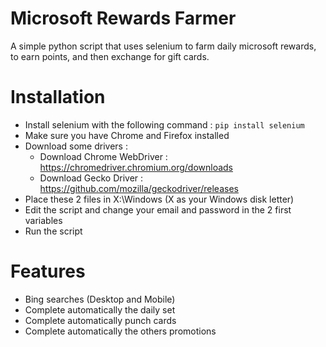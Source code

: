 # Microsoft Rewards Farmer
A simple python script that uses selenium to farm daily microsoft rewards, to earn points, and then exchange for gift cards.

# Installation
* Install selenium with the following command : `pip install selenium`
* Make sure you have Chrome and Firefox installed
* Download some drivers :
  * Download Chrome WebDriver : https://chromedriver.chromium.org/downloads
  * Download Gecko Driver : https://github.com/mozilla/geckodriver/releases
* Place these 2 files in X:\Windows (X as your Windows disk letter)
* Edit the script and change your email and password in the 2 first variables
* Run the script

# Features
- Bing searches (Desktop and Mobile)
- Complete automatically the daily set
- Complete automatically punch cards
- Complete automatically the others promotions
